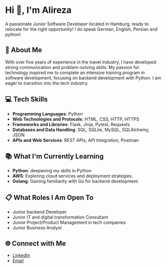 # Hi 👋, I'm Alireza

A passionate Junior Software Developer located in Hamburg, ready to relocate for the right opportunity!  I do speak German, English, Persian and python!

## 🚀 About Me

With over five years of experience in the travel industry, I have developed strong communication and problem-solving skills. My passion for technology inspired me to complete an intensive training program in software development, focusing on backend development with Python. I am eager to transition into the tech industry.

## 💻 Tech Skills

- **Programming Languages**: Python
- **Web Technologies and Protocols**: HTML, CSS, HTTP, HTTPS
- **Frameworks and Libraries**: Flask, Jinja, Pytest, Requests
- **Databases and Data Handling**: SQL, SQLite, MySQL, SQLAlchemy, JSON
- **APIs and Web Services**: REST APIs, API Integration, Postman

## 📚 What I'm Currently Learning
- **Python**: deepening my skills in Python
- **AWS**: Exploring cloud services and deployment strategies.
- **Golang**: Gaining familiarity with Go for backend development.

## 📋 What Roles I Am Open To

- Junior backend Developer
- Junior IT and digital transformation Consultant
- Junior Project/Product Management in tech companies
- Junior Business Analyst

## 🌐 Connect with Me

- [LinkedIn](https://www.linkedin.com/in/alirezakargar/)
- [Email](mailto:Alireza.kargar@gmx.de)

